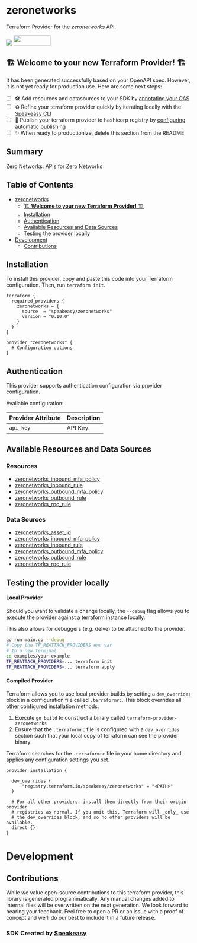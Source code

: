 # zeronetworks

Terraform Provider for the *zeronetworks* API.

<div align="left">
    <a href="https://www.speakeasy.com/?utm_source=zeronetworks&utm_campaign=terraform"><img src="https://custom-icon-badges.demolab.com/badge/-Built%20By%20Speakeasy-212015?style=for-the-badge&logoColor=FBE331&logo=speakeasy&labelColor=545454" /></a>
    <a href="https://opensource.org/licenses/MIT">
        <img src="https://img.shields.io/badge/License-MIT-blue.svg" style="width: 100px; height: 28px;" />
    </a>
</div>


## 🏗 **Welcome to your new Terraform Provider!** 🏗

It has been generated successfully based on your OpenAPI spec. However, it is not yet ready for production use. Here are some next steps:
- [ ] 🛠 Add resources and datasources to your SDK by [annotating your OAS](https://www.speakeasy.com/docs/customize-terraform/terraform-extensions#map-api-entities-to-terraform-resources)
- [ ] ♻️ Refine your terraform provider quickly by iterating locally with the [Speakeasy CLI](https://github.com/speakeasy-api/speakeasy)
- [ ] 🎁 Publish your terraform provider to hashicorp registry by [configuring automatic publishing](https://www.speakeasy.com/docs/terraform-publishing)
- [ ] ✨ When ready to productionize, delete this section from the README

<!-- Start Summary [summary] -->
## Summary

Zero Networks: APIs for Zero Networks
<!-- End Summary [summary] -->

<!-- Start Table of Contents [toc] -->
## Table of Contents
<!-- $toc-max-depth=2 -->
* [zeronetworks](#zeronetworks)
  * [🏗 **Welcome to your new Terraform Provider!** 🏗](#welcome-to-your-new-terraform-provider)
  * [Installation](#installation)
  * [Authentication](#authentication)
  * [Available Resources and Data Sources](#available-resources-and-data-sources)
  * [Testing the provider locally](#testing-the-provider-locally)
* [Development](#development)
  * [Contributions](#contributions)

<!-- End Table of Contents [toc] -->

<!-- Start Installation [installation] -->
## Installation

To install this provider, copy and paste this code into your Terraform configuration. Then, run `terraform init`.

```hcl
terraform {
  required_providers {
    zeronetworks = {
      source  = "speakeasy/zeronetworks"
      version = "0.10.0"
    }
  }
}

provider "zeronetworks" {
  # Configuration options
}
```
<!-- End Installation [installation] -->

<!-- Start Authentication [security] -->
## Authentication

This provider supports authentication configuration via provider configuration.

Available configuration:

| Provider Attribute | Description |
|---|---|
| `api_key` | API Key. |
<!-- End Authentication [security] -->

<!-- Start Available Resources and Data Sources [operations] -->
## Available Resources and Data Sources

### Resources

* [zeronetworks_inbound_mfa_policy](docs/resources/inbound_mfa_policy.md)
* [zeronetworks_inbound_rule](docs/resources/inbound_rule.md)
* [zeronetworks_outbound_mfa_policy](docs/resources/outbound_mfa_policy.md)
* [zeronetworks_outbound_rule](docs/resources/outbound_rule.md)
* [zeronetworks_rpc_rule](docs/resources/rpc_rule.md)
### Data Sources

* [zeronetworks_asset_id](docs/data-sources/asset_id.md)
* [zeronetworks_inbound_mfa_policy](docs/data-sources/inbound_mfa_policy.md)
* [zeronetworks_inbound_rule](docs/data-sources/inbound_rule.md)
* [zeronetworks_outbound_mfa_policy](docs/data-sources/outbound_mfa_policy.md)
* [zeronetworks_outbound_rule](docs/data-sources/outbound_rule.md)
* [zeronetworks_rpc_rule](docs/data-sources/rpc_rule.md)
<!-- End Available Resources and Data Sources [operations] -->

<!-- Start Testing the provider locally [usage] -->
## Testing the provider locally

#### Local Provider

Should you want to validate a change locally, the `--debug` flag allows you to execute the provider against a terraform instance locally.

This also allows for debuggers (e.g. delve) to be attached to the provider.

```sh
go run main.go --debug
# Copy the TF_REATTACH_PROVIDERS env var
# In a new terminal
cd examples/your-example
TF_REATTACH_PROVIDERS=... terraform init
TF_REATTACH_PROVIDERS=... terraform apply
```

#### Compiled Provider

Terraform allows you to use local provider builds by setting a `dev_overrides` block in a configuration file called `.terraformrc`. This block overrides all other configured installation methods.

1. Execute `go build` to construct a binary called `terraform-provider-zeronetworks`
2. Ensure that the `.terraformrc` file is configured with a `dev_overrides` section such that your local copy of terraform can see the provider binary

Terraform searches for the `.terraformrc` file in your home directory and applies any configuration settings you set.

```
provider_installation {

  dev_overrides {
      "registry.terraform.io/speakeasy/zeronetworks" = "<PATH>"
  }

  # For all other providers, install them directly from their origin provider
  # registries as normal. If you omit this, Terraform will _only_ use
  # the dev_overrides block, and so no other providers will be available.
  direct {}
}
```
<!-- End Testing the provider locally [usage] -->

<!-- Placeholder for Future Speakeasy SDK Sections -->

# Development

## Contributions

While we value open-source contributions to this terraform provider, this library is generated programmatically. Any manual changes added to internal files will be overwritten on the next generation.
We look forward to hearing your feedback. Feel free to open a PR or an issue with a proof of concept and we'll do our best to include it in a future release. 

### SDK Created by [Speakeasy](https://www.speakeasy.com/?utm_source=zeronetworks&utm_campaign=terraform)
